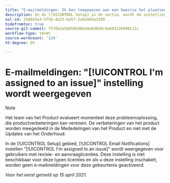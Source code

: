 ```yaml
---
title: "E-mailmeldingen: Ik ben toegewezen aan een kwestie het plaatsen toont"
description: In de [!UICONTROL Setup] in de sectie, wordt de instelling voor E-mailmeldingen "Ik ben toegewezen aan een uitgave" weergegeven voor gebruikers met Revisie- en aanvraaglicenties. Deze instelling is niet beschikbaar voor deze typen licenties en als u deze instelling inschakelt, worden geen e-mailmeldingen voor deze gebeurtenis geactiveerd.
exl-id: 2b8843e3-5f56-4a25-ba5f-2a8a503a1950
hidefromtoc: true
source-git-commit: 7570b2a560505d66e0e83656c9a601226998c11c
workflow-type: tm+mt
source-wordcount: '124'
ht-degree: 0%

---
```


# E-mailmeldingen: &quot;[!UICONTROL I'm assigned to an issue]&quot; instelling wordt weergegeven

>[!NOTE]
>
>Het team van het Product evalueert momenteel deze probleemoplossing, die productverbeteringen kan vereisen. De verbeteringen van het product worden meegedeeld in de Mededelingen van het Product en niet met de Updates van het Onderhoud.

In de [!UICONTROL Setup] gebied, [!UICONTROL Email Notifications] instellen &quot;[!UICONTROL I'm assigned to an issue]&quot; wordt weergegeven voor gebruikers met revisie- en aanvraaglicenties. Deze instelling is niet beschikbaar voor deze typen licenties en als u deze instelling inschakelt, worden geen e-mailmeldingen voor deze gebeurtenis geactiveerd.

_Voor het eerst gemeld op 15 april 2021._
